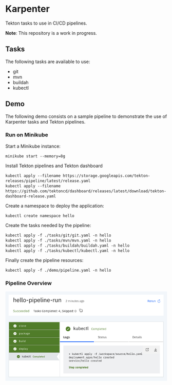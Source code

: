 # Karpenter

Tekton tasks to use in CI/CD pipelines.

**Note**: This repository is a work in progress.

## Tasks

The following tasks are available to use:

* git
* mvn
* buildah
* kubectl

## Demo

The following demo consists on a sample pipeline to demonstrate the use of Karpenter tasks and Tekton pipelines.

### Run on Minikube

Start a Minikube instance:

    minikube start --memory=8g

Install Tekton pipelines and Tekton dashboard

    kubectl apply --filename https://storage.googleapis.com/tekton-releases/pipeline/latest/release.yaml
    kubectl apply --filename https://github.com/tektoncd/dashboard/releases/latest/download/tekton-dashboard-release.yaml

Create a namespace to deploy the application:

    kubectl create namespace hello

Create the tasks needed by the pipeline:

    kubectl apply -f ./tasks/git/git.yaml -n hello
    kubectl apply -f ./tasks/mvn/mvn.yaml -n hello
    kubectl apply -f ./tasks/buildah/buildah.yaml -n hello
    kubectl apply -f ./tasks/kubectl/kubectl.yaml -n hello

Finally create the pipeline resources:

    kubectl apply -f ./demo/pipeline.yaml -n hello

### Pipeline Overview

![pipelines](./demo/pipeline.png)

